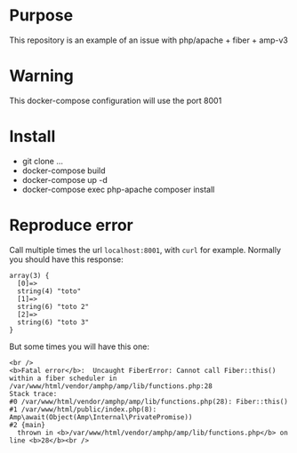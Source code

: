 # Purpose
This repository is an example of an issue with php/apache + fiber + amp-v3

# Warning
This docker-compose configuration will use the port 8001

# Install

- git clone ...
- docker-compose build
- docker-compose up -d
- docker-compose exec php-apache composer install

# Reproduce error

Call multiple times the url `localhost:8001`, with `curl` for example.
Normally you should have this response:
```
array(3) {
  [0]=>
  string(4) "toto"
  [1]=>
  string(6) "toto 2"
  [2]=>
  string(6) "toto 3"
}
```

But some times you will have this one:
```
<br />
<b>Fatal error</b>:  Uncaught FiberError: Cannot call Fiber::this() within a fiber scheduler in /var/www/html/vendor/amphp/amp/lib/functions.php:28
Stack trace:
#0 /var/www/html/vendor/amphp/amp/lib/functions.php(28): Fiber::this()
#1 /var/www/html/public/index.php(8): Amp\await(Object(Amp\Internal\PrivatePromise))
#2 {main}
  thrown in <b>/var/www/html/vendor/amphp/amp/lib/functions.php</b> on line <b>28</b><br />
```